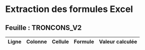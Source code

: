 # Extraction des formules Excel

## Feuille : TRONCONS_V2

| Ligne | Colonne | Cellule | Formule | Valeur calculée |
|-------|---------|---------|---------|-----------------|